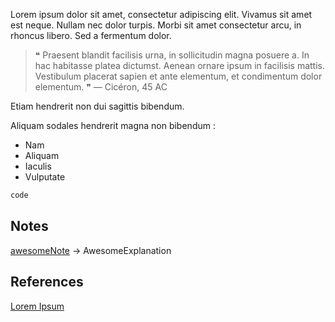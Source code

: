 Lorem ipsum dolor sit amet, consectetur adipiscing elit. Vivamus sit amet est neque. Nullam nec dolor turpis. Morbi sit amet consectetur arcu, in rhoncus libero. Sed a fermentum dolor.

>❝ Praesent blandit facilisis urna, in sollicitudin magna posuere a. In hac habitasse platea dictumst. Aenean ornare ipsum in facilisis mattis. Vestibulum placerat sapien et ante elementum, et condimentum dolor elementum. ❞ 
> — Cicéron, 45 AC   

Etiam hendrerit non dui sagittis bibendum. 


Aliquam sodales hendrerit magna non bibendum :
* Nam
* Aliquam
* Iaculis
* Vulputate

```js
code
```


## Notes

[awesomeNote](awesomeLink) -> AwesomeExplanation

## References

[Lorem Ipsum](https://fr.lipsum.com/)